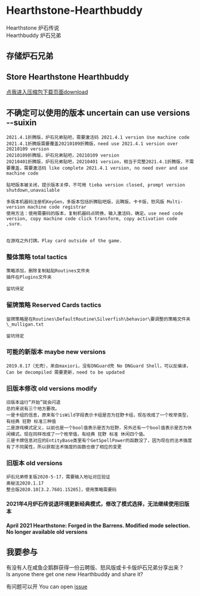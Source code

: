 # Hearthstone-Hearthbuddy
Hearthstone 炉石传说  
Hearthbuddy 炉石兄弟  


## 存储炉石兄弟
## Store Hearthstone Hearthbuddy

[点我进入压缩包下载页面download](https://github.com/lesuixin/Hearthstone-Hearthbuddy/releases)


## 不确定可以使用的版本 uncertain can use versions --suixin
```
2021.4.1折腾版，炉石兄弟贴吧，需要激活码 2021.4.1 version Use machine code
2021.4.1折腾版需要覆盖20210109折腾版，need use 2021.4.1 version over 20210109 version
20210109折腾版，炉石兄弟贴吧，20210109 version
20210401折腾版，炉石兄弟贴吧，20210401 version，相当于完整2021.4.1折腾版，不需要覆盖，需要激活码 like complete 2021.4.1 version, no need over and use machine code

贴吧版本被关闭，提示版本关停，不可用 tieba version closed, prompt version shutdown,unavailable

多版本机器码注册机KeyGen，多版本包括折腾贴吧版，云聘版，卡卡版，怒风版 Multi-version machine code registrar  
使用方法：使用需要码的版本，复制机器码点转换，输入激活码，确定。use need code version, copy machine code click transform, copy activation code ,sure.


在游戏之外打牌。Play card outside of the game.
```

### 整体策略 total tactics
```
策略添加，删除复制粘贴Routines文件夹
插件在Plugins文件夹

留坑待定
```

### 留牌策略 Reserved Cards tactics
```
留牌策略是在Routines\DefaultRoutine\Silverfish\behavior\要调整的策略文件夹\_mulligan.txt  

留坑待定

```

### 可能的新版本 maybe new versions
```
2019.8.17（无壳），来自maxiori，没有DNGuard壳 No DNGuard Shell，可以反编译，Can be decompiled 需要更新，need to be updated
```

### 旧版本修改 old versions modify
```
旧版本运行“开始”就会闪退
总的来说有三个地方要改。
一是卡组的信息，原来有个isWild字段表示卡组是否为狂野卡组，现在改成了一个枚举类型，有经典 狂野 标准三种值
二是游戏模式定义，以前也是一个bool值表示是否为狂野，另外还有一个bool值表示是否为休闲模式。现在同样改成了一个枚举值，有经典 狂野 标准 休闲四个值。
三是卡牌信息对应的EntityBase类里有个GetSpellPower的函数没了，因为现在的法术强度有了不同属性，所以获取法术强度的函数也做了相应的变更

```

### 旧版本 old versions
```
炉石兄弟修复版2020-5-17，需要输入地址对应验证
奥秘法2020.1.17
整合版2020.10[3.2.7601.15205]，使用策略需要码

```

#### 2021年4月炉石传说退环境更新经典模式，修改了模式选择，无法继续使用旧版本
#### April 2021 Hearthstone: Forged in the Barrens. Modified mode selection. No longer available old versions

## 我要参与
有没有人在咸鱼企鹅群获得一份云聘版、怒风版或卡卡版炉石兄弟分享出来？  
Is anyone there get one new Hearthbuddy and share it?  

有问题可以开 You can open [issue](https://github.com/lesuixin/Hearthstone-Hearthbuddy/issues/new)
